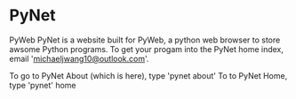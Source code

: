# PyNet
PyWeb PyNet is a website built for PyWeb, a python web browser to store awsome Python programs. To  get your progam into the PyNet home index, email 'michaeljwang10@outlook.com'.

To go to PyNet About (which is here), type 'pynet about'
To to PyNet Home, type 'pynet' home
